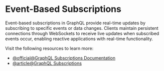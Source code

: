 # Event-Based Subscriptions

Event-based subscriptions in GraphQL provide real-time updates by subscribing to specific events or data changes. Clients maintain persistent connections through WebSockets to receive live updates when subscribed events occur, enabling reactive applications with real-time functionality.

Visit the following resources to learn more:

- [@official@GraphQL Subscriptions Documentation](https://graphql.org/blog/subscriptions-in-graphql-and-relay/)
- [@article@GraphQL Subscriptions](https://the-guild.dev/blog/subscriptions-and-live-queries-real-time-with-graphql)